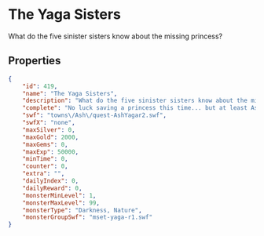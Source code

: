 # The Yaga Sisters

What do the five sinister sisters know about the missing princess?

## Properties

```json
{
    "id": 419,
    "name": "The Yaga Sisters",
    "description": "What do the five sinister sisters know about the missing princess?",
    "complete": "No luck saving a princess this time... but at least Ash's friend isn't stone... amphibious, yes, but not stone.",
    "swf": "towns\/Ash\/quest-AshYagar2.swf",
    "swfX": "none",
    "maxSilver": 0,
    "maxGold": 2000,
    "maxGems": 0,
    "maxExp": 50000,
    "minTime": 0,
    "counter": 0,
    "extra": "",
    "dailyIndex": 0,
    "dailyReward": 0,
    "monsterMinLevel": 1,
    "monsterMaxLevel": 99,
    "monsterType": "Darkness, Nature",
    "monsterGroupSwf": "mset-yaga-r1.swf"
}
```


